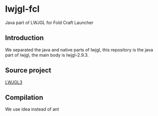 # lwjgl-fcl
Java part of LWJGL for Fold Craft Launcher

## Introduction
We separated the java and native parts of lwjgl, this repository is the java part of lwjgl, the main body is lwjgl-2.9.3.

## Source project
[LWJGL3](https://github.com/LWJGL/lwjgl)

## Compilation
We use idea instead of ant